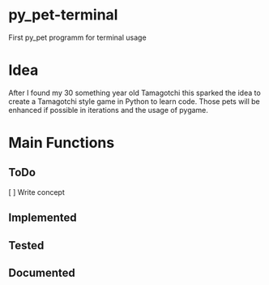 # py_pet-terminal
First py_pet programm for terminal usage

# Idea
After I found my 30 something year old Tamagotchi this sparked the idea to create a Tamagotchi style game in Python to learn code.
Those pets will be enhanced if possible in iterations and the usage of pygame.

# Main Functions

## ToDo
[ ] Write concept

## Implemented

## Tested

## Documented
